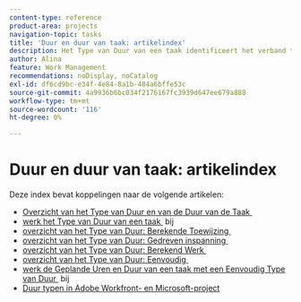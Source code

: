 ```yaml
---
content-type: reference
product-area: projects
navigation-topic: tasks
title: 'Duur en duur van taak: artikelindex'
description: Het Type van Duur van een taak identificeert het verband tussen het aantal middelen die aan een taak, de totale inspanning, en de totale Duur van de taak worden toegewezen. In de volgende artikelen vindt u meer informatie over de duur en het type duur van taken.
author: Alina
feature: Work Management
recommendations: noDisplay, noCatalog
exl-id: df6cd9bc-e34f-4e84-8a1b-484a6bffe53c
source-git-commit: 4a9936b6bc034f2176167fc3939d647ee679a888
workflow-type: tm+mt
source-wordcount: '116'
ht-degree: 0%

---
```


# Duur en duur van taak: artikelindex

<!-- Audited: 1/2024 -->

Deze index bevat koppelingen naar de volgende artikelen:

* [&#x200B; Overzicht van het Type van Duur en van de Duur van de Taak &#x200B;](../../../manage-work/tasks/taskdurtn/task-duration-and-duration-type.md)
* [&#x200B; werk het Type van Duur van een taak &#x200B;](../../../manage-work/tasks/taskdurtn/update-duration-type-of-task.md) bij
* [&#x200B; overzicht van het Type van Duur: Berekende Toewijzing &#x200B;](../../../manage-work/tasks/taskdurtn/calculated-assignment.md)
* [&#x200B; overzicht van het Type van Duur: Gedreven inspanning &#x200B;](../../../manage-work/tasks/taskdurtn/effort-driven.md)
* [&#x200B; overzicht van het Type van Duur: Berekend Werk &#x200B;](../../../manage-work/tasks/taskdurtn/calculated-work.md)
* [&#x200B; overzicht van het Type van Duur: Eenvoudig &#x200B;](../../../manage-work/tasks/taskdurtn/simple-duration-type.md)
* [&#x200B; werk de Geplande Uren en Duur van een taak met een Eenvoudig Type van Duur &#x200B;](../../../manage-work/tasks/taskdurtn/update-planned-hours-duration-for-simple-duration-task.md) bij
* [Duur typen in Adobe Workfront- en Microsoft-project](../../../manage-work/tasks/taskdurtn/workfront-ms-project-duration-types.md)


